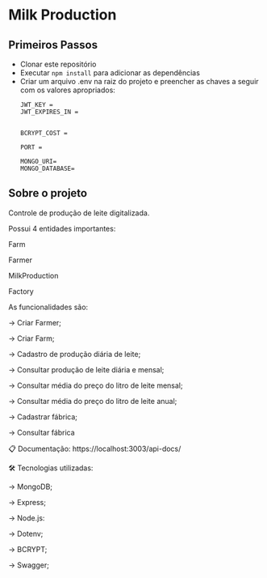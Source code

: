 # Milk Production

## Primeiros Passos

- Clonar este repositório
- Executar `npm install` para adicionar as dependências
- Criar um arquivo .env na raiz do projeto e preencher as chaves a seguir com os valores apropriados:
  ```
  JWT_KEY =
  JWT_EXPIRES_IN =
  

  BCRYPT_COST = 

  PORT = 

  MONGO_URI=
  MONGO_DATABASE=
  ```


## Sobre o projeto

Controle de produção de leite digitalizada.

Possui 4 entidades importantes:

Farm

Farmer

MilkProduction

Factory

As funcionalidades são:

→ Criar Farmer;

→ Criar Farm;

→ Cadastro de produção diária de leite;

→ Consultar produção de leite diária e mensal;

→ Consultar média do preço do litro de leite mensal;

→ Consultar média do preço do litro de leite anual;

→ Cadastrar fábrica;

→ Consultar fábrica

📋 Documentação:
https://localhost:3003/api-docs/

🛠️ Tecnologias utilizadas:

→ MongoDB;

→ Express;

→ Node.js:

→ Dotenv;

→ BCRYPT;

→ Swagger;
